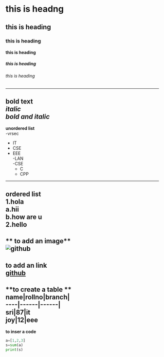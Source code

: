# this is headng
## this is heading
### this is heading
#### this is heading
##### this is heading
###### this is heading
------------------------------------------------
**bold text**  
*italic*  
***bold and italic***  
-------------------------------------------------
**unordered list**  
-vrsec
  + IT
  + CSE
  + EEE  
-LAN  
  -CSE  
    + C
    + CPP  
------------------------------------------------------
**ordered list**  
1.hola  
  a.hii  
  b.how are u  
2.hello  
------------------------------------------------------
** to add an image**  
![github](https://encrypted-tbn0.gstatic.com/images?q=tbn:ANd9GcQJjImDPtdchHzfTeY9zrpqoG7p8C_ctHx2pQ&usqp=CAU)  
------------------------------------------------------
**to add an link**  
[github](https://www.google.com/)  
------------------------------------------------------
**to create a table **  
name|rollno|branch|  
----|------|------|  
sri|87|it  
joy|12|eee  
------------------------------------------------------
**to inser a code**  
```python
a=[1,2,3]
s=sum(a)
print(s)
```
